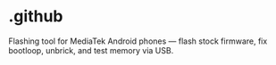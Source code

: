 # .github
Flashing tool for MediaTek Android phones — flash stock firmware, fix bootloop, unbrick, and test memory via USB.
